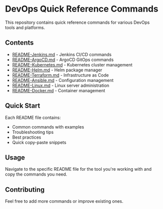 # DevOps Quick Reference Commands

This repository contains quick reference commands for various DevOps tools and platforms.

## Contents

- [README-Jenkins.md](README-Jenkins.md) - Jenkins CI/CD commands
- [README-ArgoCD.md](README-ArgoCD.md) - ArgoCD GitOps commands
- [README-Kubernetes.md](README-Kubernetes.md) - Kubernetes cluster management
- [README-Helm.md](README-Helm.md) - Helm package manager
- [README-Terraform.md](README-Terraform.md) - Infrastructure as Code
- [README-Ansible.md](README-Ansible.md) - Configuration management
- [README-Linux.md](README-Linux.md) - Linux server administration
- [README-Docker.md](README-Docker.md) - Container management

## Quick Start

Each README file contains:
- Common commands with examples
- Troubleshooting tips
- Best practices
- Quick copy-paste snippets

## Usage

Navigate to the specific README file for the tool you're working with and copy the commands you need.

## Contributing

Feel free to add more commands or improve existing ones.